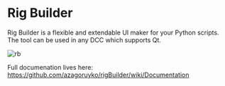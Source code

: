 # Rig Builder
Rig Builder is a flexible and extendable UI maker for your Python scripts. The tool can be used in any DCC which supports Qt.

![rb](https://user-images.githubusercontent.com/9614751/163259226-61f06392-d2e4-4674-909d-7a8e8a4833a4.PNG)

Full documenation lives here: https://github.com/azagoruyko/rigBuilder/wiki/Documentation
